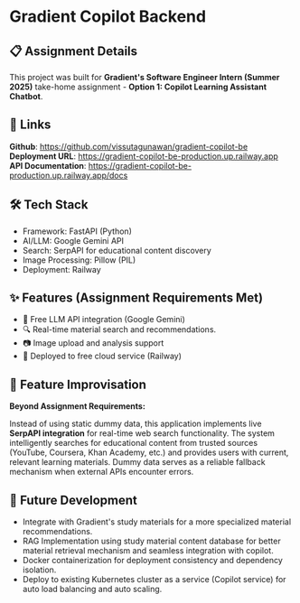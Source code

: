 # Gradient Copilot Backend

## 📋 Assignment Details
This project was built for **Gradient's Software Engineer Intern (Summer 2025)** take-home assignment - **Option 1: Copilot Learning Assistant Chatbot**.

## 🔗 Links
**Github**: https://github.com/vissutagunawan/gradient-copilot-be \
**Deployment URL**: https://gradient-copilot-be-production.up.railway.app \
**API Documentation**: https://gradient-copilot-be-production.up.railway.app/docs

## 🛠️ Tech Stack
- Framework: FastAPI (Python)
- AI/LLM: Google Gemini API
- Search: SerpAPI for educational content discovery
- Image Processing: Pillow (PIL)
- Deployment: Railway

## ✨ Features (Assignment Requirements Met)
- 🤖 Free LLM API integration (Google Gemini)
- 🔍 Real-time material search and recommendations.
- 📷 Image upload and analysis support
- 🚀 Deployed to free cloud service (Railway)

## 🚀 Feature Improvisation
**Beyond Assignment Requirements:**

Instead of using static dummy data, this application implements live **SerpAPI integration** for real-time web search functionality. The system intelligently searches for educational content from trusted sources (YouTube, Coursera, Khan Academy, etc.) and provides users with current, relevant learning materials. Dummy data serves as a reliable fallback mechanism when external APIs encounter errors.

## 🔮 Future Development
- Integrate with Gradient's study materials for a more specialized material recommendations.
- RAG Implementation using study material content database for better material retrieval mechanism and seamless integration with copilot.
- Docker containerization for deployment consistency and dependency isolation.
- Deploy to existing Kubernetes cluster as a service (Copilot service) for auto load balancing and auto scaling.